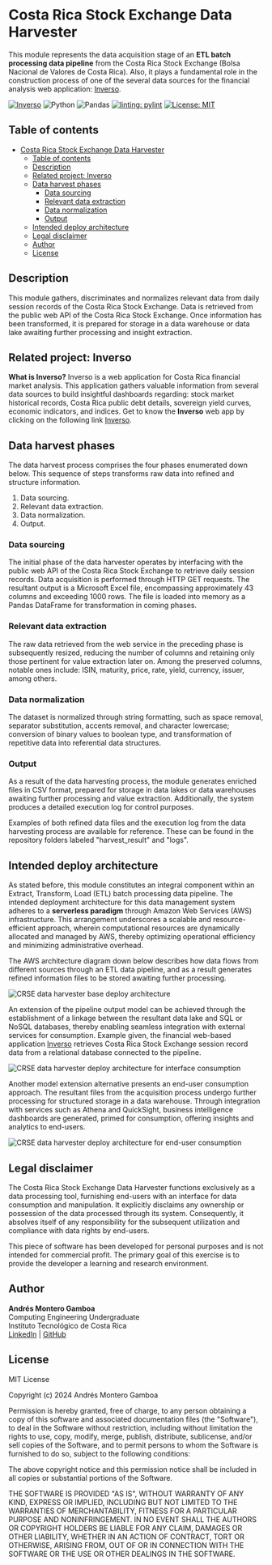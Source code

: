 # Costa Rica Stock Exchange Data Harvester
This module represents the data acquisition stage of an **ETL batch processing data pipeline** from the Costa Rica Stock Exchange (Bolsa Nacional de Valores de Costa Rica).
Also, it plays a fundamental role in the construction process of one of the several data sources for the financial analysis web application: [Inverso](https://inverso.andres-montero.me/).

[![Inverso](https://img.shields.io/badge/Inverso-001d3d?style=flat&logoColor=001d3d&label=Financial%20analysis%20app)](https://inverso.andres-montero.me)
![Python](https://img.shields.io/badge/python-3670A0?style=flat&logo=python&logoColor=white)
![Pandas](https://img.shields.io/badge/pandas-%23150458.svg?style=flat&logo=pandas&logoColor=white)
[![linting: pylint](https://img.shields.io/badge/linting-pylint-yellowgreen)](https://github.com/pylint-dev/pylint)
[![License: MIT](https://img.shields.io/badge/License-MIT-green.svg)](https://opensource.org/licenses/MIT)


## Table of contents

* [Costa Rica Stock Exchange Data Harvester](#costa-rica-stock-exchange-data-harvester)
  * [Table of contents](#table-of-contents)
  * [Description](#description)
  * [Related project: Inverso](#related-project-inverso)
  * [Data harvest phases](#data-harvest-phases)
    * [Data sourcing](#data-sourcing)
    * [Relevant data extraction](#relevant-data-extraction)
    * [Data normalization](#data-normalization)
    * [Output](#output)
  * [Intended deploy architecture](#intended-deploy-architecture)
  * [Legal disclaimer](#legal-disclaimer)
  * [Author](#author)
  * [License](#license)

## Description

This module gathers, discriminates and normalizes relevant data from daily session records of the Costa Rica Stock Exchange.
Data is retrieved from the public web API of the Costa Rica Stock Exchange.
Once information has been transformed, it is prepared for storage in a data warehouse or data lake awaiting further processing and insight extraction.

## Related project: Inverso

**What is Inverso?** Inverso is a web application for Costa Rica financial market analysis. This application gathers valuable information from several data sources to build insightful dashboards regarding: stock market historical records, Costa Rica public debt details, sovereign yield curves, economic indicators, and indices. Get to know the **Inverso** web app by clicking on the following link [Inverso](https://inverso.andres-montero.me/).

## Data harvest phases

The data harvest process comprises the four phases enumerated down below. This sequence of steps transforms raw data into refined and structure information.

1. Data sourcing.
2. Relevant data extraction.
3. Data normalization.
4. Output.

### Data sourcing

The initial phase of the data harvester operates by interfacing with the public web API of the Costa Rica Stock Exchange to retrieve daily session records. Data acquisition is performed through HTTP GET requests. The resultant output is a Microsoft Excel file, encompassing approximately 43 columns and exceeding 1000 rows. The file is loaded into memory as a Pandas DataFrame for transformation in coming phases. 

### Relevant data extraction

The raw data retrieved from the web service in the preceding phase is subsequently resized, reducing the number of columns and retaining only those pertinent for value extraction later on. Among the preserved columns, notable ones include: ISIN, maturity, price, rate, yield, currency, issuer, among others.

### Data normalization

The dataset is normalized through string formatting, such as space removal, separator substitution, accents removal, and character lowercase; conversion of binary values to boolean type, and transformation of repetitive data into referential data structures.

### Output

As a result of the data harvesting process, the module generates enriched files in CSV format, prepared for storage in data lakes or data warehouses awaiting further processing and value extraction. Additionally, the system produces a detailed execution log for control purposes.

Examples of both refined data files and the execution log from the data harvesting process are available for reference. These can be found in the repository folders labeled "harvest_result" and "logs".

## Intended deploy architecture

As stated before, this module constitutes an integral component within an Extract, Transform, Load (ETL) batch processing data pipeline. The intended deployment architecture for this data management system adheres to a **serverless paradigm** through Amazon Web Services (AWS) infrastructure. This arrangement underscores a scalable and resource-efficient approach, wherein computational resources are dynamically allocated and managed by AWS, thereby optimizing operational efficiency and minimizing administrative overhead.

The AWS architecture diagram down below describes how data flows from different sources through an ETL data pipeline, and 
as a result generates refined information files to be stored awaiting further processing.

![CRSE data harvester base deploy architecture](deploy_architecture_diagrams/crse-architecture-diagram%20-%20crse-architecture-diagram.jpg)

An extension of the pipeline output model can be achieved through the establishment of a linkage between the resultant data 
lake and SQL or NoSQL databases, thereby enabling seamless integration with external services for consumption.
Example given,
the financial web-based application [Inverso](https://inverso.andres-montero.me/) retrieves Costa Rica Stock Exchange session record data from a relational database
connected to the pipeline.  

![CRSE data harvester deploy architecture for interface consumption](deploy_architecture_diagrams/crse-architecture-diagram%20-%20crse-architecture-diagram-consumption.jpg)

Another model extension alternative presents an end-user consumption approach.
The resultant files from the acquisition process undergo further processing for structured storage in a data warehouse. Through integration with services such as Athena and QuickSight, business intelligence dashboards are generated, primed for consumption, offering insights and analytics to end-users.

![CRSE data harvester deploy architecture for end-user consumption](deploy_architecture_diagrams/crse-architecture-diagram%20-%20crse-architecture-diagram-end-user-consumption.jpg)


## Legal disclaimer
  
The Costa Rica Stock Exchange Data Harvester functions exclusively as a data processing tool, furnishing end-users with an interface for data consumption and manipulation. It explicitly disclaims any ownership or possession of the data processed through its system. Consequently, it absolves itself of any responsibility for the subsequent utilization and compliance with data rights by end-users.

This piece of software has been developed for personal purposes and is not intended for commercial profit. 
The primary goal of this exercise is to provide the developer a learning and research environment.


## Author

**Andrés Montero Gamboa**<br>
Computing Engineering Undergraduate<br>
Instituto Tecnológico de Costa Rica<br>
[LinkedIn](https://www.linkedin.com/in/andres-montero-gamboa) | [GitHub](https://github.com/andresmg07)

## License

MIT License

Copyright (c) 2024 Andrés Montero Gamboa

Permission is hereby granted, free of charge, to any person obtaining a copy
of this software and associated documentation files (the "Software"), to deal
in the Software without restriction, including without limitation the rights
to use, copy, modify, merge, publish, distribute, sublicense, and/or sell
copies of the Software, and to permit persons to whom the Software is
furnished to do so, subject to the following conditions:

The above copyright notice and this permission notice shall be included in all
copies or substantial portions of the Software.

THE SOFTWARE IS PROVIDED "AS IS", WITHOUT WARRANTY OF ANY KIND, EXPRESS OR
IMPLIED, INCLUDING BUT NOT LIMITED TO THE WARRANTIES OF MERCHANTABILITY,
FITNESS FOR A PARTICULAR PURPOSE AND NONINFRINGEMENT. IN NO EVENT SHALL THE
AUTHORS OR COPYRIGHT HOLDERS BE LIABLE FOR ANY CLAIM, DAMAGES OR OTHER
LIABILITY, WHETHER IN AN ACTION OF CONTRACT, TORT OR OTHERWISE, ARISING FROM,
OUT OF OR IN CONNECTION WITH THE SOFTWARE OR THE USE OR OTHER DEALINGS IN THE
SOFTWARE.

